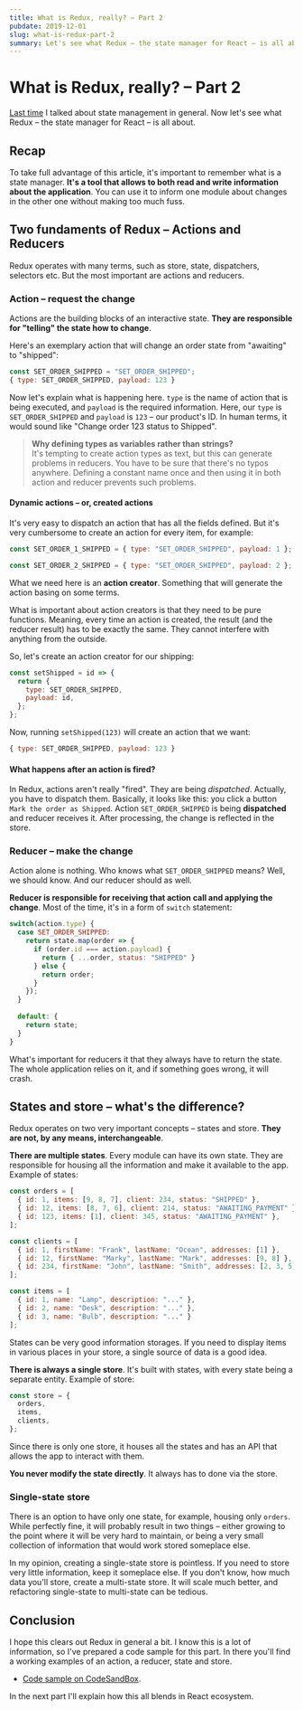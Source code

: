 ```yaml
---
title: What is Redux, really? – Part 2
pubdate: 2019-12-01
slug: what-is-redux-part-2 
summary: Let's see what Redux – the state manager for React – is all about.
---
```

# What is Redux, really? – Part 2

[Last time](/writings/2019-11-18-what-is-redux-really-–-part-1) I talked about state management in general. Now let's see what Redux – the state manager for React – is all about.

## Recap

To take full advantage of this article, it's important to remember what is a state manager. **It's a tool that allows to both read and write information about the application**. You can use it to inform one module about changes in the other one without making too much fuss.

## Two fundaments of Redux – Actions and Reducers

Redux operates with many terms, such as store, state, dispatchers, selectors etc. But the most important are actions and reducers.

### Action – request the change

Actions are the building blocks of an interactive state. **They are responsible for "telling" the state how to change**.

Here's an exemplary action that will change an order state from "awaiting" to "shipped":

```javascript
const SET_ORDER_SHIPPED = "SET_ORDER_SHIPPED";
{ type: SET_ORDER_SHIPPED, payload: 123 }
```

Now let's explain what is happening here. `type` is the name of action that is being executed, and `payload` is the required information. Here, our `type` is `SET_ORDER_SHIPPED` and `payload` is `123` – our product's ID. In human terms, it would sound like "Change order 123 status to Shipped".

> **Why defining types as variables rather than strings?**\
> It's tempting to create action types as text, but this can generate problems in reducers. You have to be sure that there's no typos anywhere. Defining a constant name once and then using it in both action and reducer prevents such problems.

#### Dynamic actions – or, created actions

It's very easy to dispatch an action that has all the fields defined. But it's very cumbersome to create an action for every item, for example:

```javascript
const SET_ORDER_1_SHIPPED = { type: "SET_ORDER_SHIPPED", payload: 1 };

const SET_ORDER_2_SHIPPED = { type: "SET_ORDER_SHIPPED", payload: 2 };
```

What we need here is an **action creator**. Something that will generate the action basing on some terms. 

What is important about action creators is that they need to be pure functions. Meaning, every time an action is created, the result (and the reducer result) has to be exactly the same. They cannot interfere with anything from the outside.

So, let's create an action creator for our shipping:

```javascript
const setShipped = id => {
  return {
    type: SET_ORDER_SHIPPED,
    payload: id,
  };
};
```

Now, running `setShipped(123)` will create an action that we want:

```javascript
{ type: SET_ORDER_SHIPPED, payload: 123 }
```

#### What happens after an action is fired?

In Redux, actions aren't really "fired". They are being *dispatched*. Actually, you have to dispatch them. Basically, it looks like this: you click a button `Mark the order as Shipped`. Action `SET_ORDER_SHIPPED` is being **dispatched** and reducer receives it. After processing, the change is reflected in the store.

### Reducer – make the change

Action alone is nothing. Who knows what `SET_ORDER_SHIPPED` means? Well, we should know. And our reducer should as well.

**Reducer is responsible for receiving that action call and applying the change**. Most of the time, it's in a form of `switch` statement:

```javascript
switch(action.type) {
  case SET_ORDER_SHIPPED:
    return state.map(order => {
      if (order.id === action.payload) {
        return { ...order, status: "SHIPPED" }
      } else {
        return order;
      }
    });
  }
  
  default: {
    return state;
  }
}
```

What's important for reducers it that they always have to return the state. The whole application relies on it, and if something goes wrong, it will crash.

## States and store – what's the difference?

Redux operates on two very important concepts – states and store. **They are not, by any means, interchangeable**.

**There are multiple states**. Every module can have its own state. They are responsible for housing all the information and make it available to the app. Example of states:

```javascript
const orders = [
  { id: 1, items: [9, 8, 7], client: 234, status: "SHIPPED" },
  { id: 12, items: [8, 7, 6], client: 214, status: "AWAITING_PAYMENT" },
  { id: 123, items: [1], client: 345, status: "AWAITING_PAYMENT" },
];

const clients = [
  { id: 1, firstName: "Frank", lastName: "Ocean", addresses: [1] },
  { id: 12, firstName: "Marky", lastName: "Mark", addresses: [9, 8] },
  { id: 234, firstName: "John", lastName: "Smith", addresses: [2, 3, 5] },
];

const items = [
  { id: 1, name: "Lamp", description: "..." },
  { id: 2, name: "Desk", description: "..." },
  { id: 3, name: "Bulb", description: "..." }
];
```

States can be very good information storages. If you need to display items in various places in your store, a single source of data is a good idea.

**There is always a single store**. It's built with states, with every state being a separate entity. Example of store:

```javascript
const store = {
  orders,
  items,
  clients,
};
```

Since there is only one store, it houses all the states and has an API that allows the app to interact with them.

**You never modify the state directly**. It always has to done via the store.

### Single-state store

There is an option to have only one state, for example, housing only `orders`. While perfectly fine, it will probably result in two things – either growing to the point where it will be very hard to maintain, or being a very small collection of information that would work stored someplace else.

In my opinion, creating a single-state store is pointless. If you need to store very little information, keep it someplace else. If you don't know, how much data you'll store, create a multi-state store. It will scale much better, and refactoring single-state to multi-state can be tedious.

## Conclusion

I hope this clears out Redux in general a bit. I know this is a lot of information, so I've prepared a code sample for this part. In there you'll find a working examples of an action, a reducer, state and store.

- [Code sample on CodeSandBox](https://codesandbox.io/s/redux-pt2-dotee).

In the next part I'll explain how this all blends in React ecosystem.
